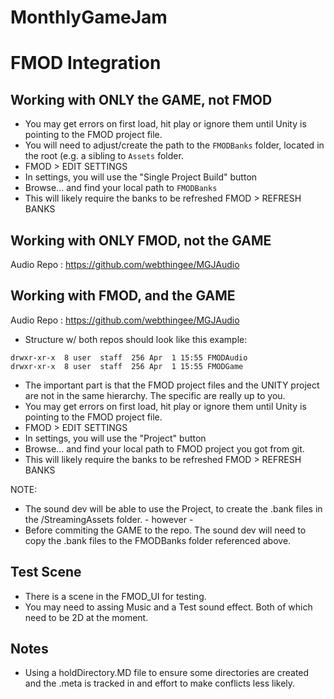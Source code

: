 # MonthlyGameJam

# FMOD Integration

## Working with ONLY the GAME, not FMOD
* You may get errors on first load, hit play or ignore them until Unity is pointing to the FMOD project file.
* You will need to adjust/create the path to the `FMODBanks` folder, located in the root (e.g. a sibling to `Assets` folder. 
* FMOD > EDIT SETTINGS
* In settings, you will use the "Single Project Build" button
* Browse... and find your local path to `FMODBanks`
* This will likely require the banks to be refreshed FMOD > REFRESH BANKS

## Working with ONLY FMOD, not the GAME
Audio Repo : https://github.com/webthingee/MGJAudio

## Working with FMOD, and the GAME
Audio Repo : https://github.com/webthingee/MGJAudio

* Structure w/ both repos should look like this example:

```
drwxr-xr-x  8 user  staff  256 Apr  1 15:55 FMODAudio
drwxr-xr-x  8 user  staff  256 Apr  1 15:55 FMODGame
```

* The important part is that the FMOD project files and the UNITY project are not in the same hierarchy. The specific are really up to you.
* You may get errors on first load, hit play or ignore them until Unity is pointing to the FMOD project file.
* FMOD > EDIT SETTINGS
* In settings, you will use the "Project" button
* Browse... and find your local path to FMOD project you got from git.
* This will likely require the banks to be refreshed FMOD > REFRESH BANKS

NOTE:
* The sound dev will be able to use the Project, to create the .bank files in the /StreamingAssets folder. - however -
* Before commiting the GAME to the repo. The sound dev will need to copy the .bank files to the FMODBanks folder referenced above.

## Test Scene
* There is a scene in the FMOD_UI for testing.
* You may need to assing Music and a Test sound effect. Both of which need to be 2D at the moment.

## Notes
* Using a holdDirectory.MD file to ensure some directories are created and the .meta is tracked in and effort to make conflicts less likely.
